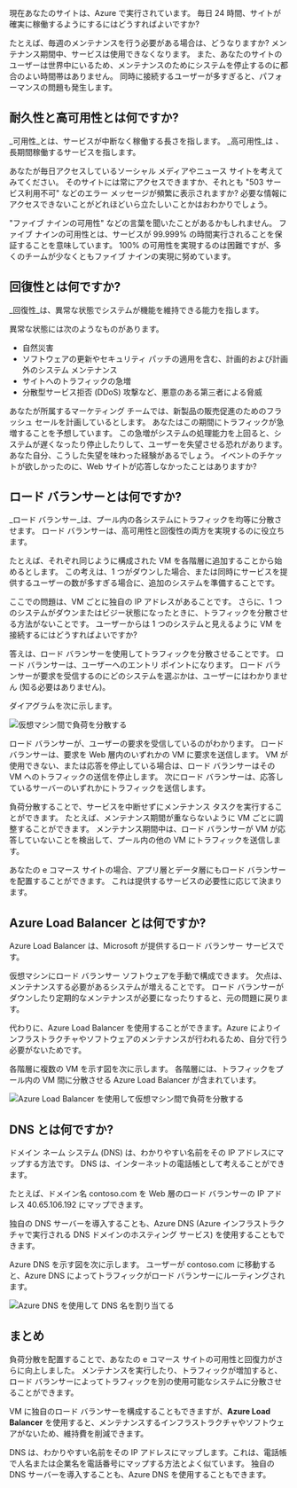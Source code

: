 現在あなたのサイトは、Azure で実行されています。 毎日 24 時間、サイトが確実に稼働するようにするにはどうすればよいですか?

たとえば、毎週のメンテナンスを行う必要がある場合は、どうなりますか? メンテナンス期間中、サービスは使用できなくなります。 また、あなたのサイトのユーザーは世界中にいるため、メンテナンスのためにシステムを停止するのに都合のよい時間帯はありません。 同時に接続するユーザーが多すぎると、パフォーマンスの問題も発生します。

## <a name="what-are-availability-and-high-availability"></a>耐久性と高可用性とは何ですか?

_可用性_とは、サービスが中断なく稼働する長さを指します。 _高可用性_は _、_ 長期間稼働するサービスを指します。

あなたが毎日アクセスしているソーシャル メディアやニュース サイトを考えてみてください。 そのサイトには常にアクセスできますか、それとも "503 サービス利用不可" などのエラー メッセージが頻繁に表示されますか? 必要な情報にアクセスできないことがどれほどいら立たしいことかはおわかりでしょう。

"ファイブ ナインの可用性" などの言葉を聞いたことがあるかもしれません。 ファイブ ナインの可用性とは、サービスが 99.999% の時間実行されることを保証することを意味しています。 100% の可用性を実現するのは困難ですが、多くのチームが少なくともファイブ ナインの実現に努めています。

## <a name="what-is-resiliency"></a>回復性とは何ですか?

_回復性_は、異常な状態でシステムが機能を維持できる能力を指します。

異常な状態には次のようなものがあります。

- 自然災害
- ソフトウェアの更新やセキュリティ パッチの適用を含む、計画的および計画外のシステム メンテナンス
- サイトへのトラフィックの急増
- 分散型サービス拒否 (DDoS) 攻撃など、悪意のある第三者による脅威

あなたが所属するマーケティング チームでは、新製品の販売促進のためのフラッシュ セールを計画しているとします。 あなたはこの期間にトラフィックが急増することを予想しています。 この急増がシステムの処理能力を上回ると、システムが遅くなったり停止したりして、ユーザーを失望させる恐れがあります。 あなた自分、こうした失望を味わった経験があるでしょう。 イベントのチケットが欲しかったのに、Web サイトが応答しなかったことはありますか?

## <a name="what-is-a-load-balancer"></a>ロード バランサーとは何ですか?

_ロード バランサー_は、プール内の各システムにトラフィックを均等に分散させます。 ロード バランサーは、高可用性と回復性の両方を実現するのに役立ちます。

たとえば、それぞれ同じように構成された VM を各階層に追加することから始めるとします。 この考えは、1 つがダウンした場合、または同時にサービスを提供するユーザーの数が多すぎる場合に、追加のシステムを準備することです。

ここでの問題は、VM ごとに独自の IP アドレスがあることです。 さらに、1 つのシステムがダウンまたはビジー状態になったときに、トラフィックを分散させる方法がないことです。 ユーザーからは 1 つのシステムと見えるように VM を接続するにはどうすればよいですか?

答えは、ロード バランサーを使用してトラフィックを分散させることです。 ロード バランサーは、ユーザーへのエントリ ポイントになります。 ロード バランサーが要求を受信するのにどのシステムを選ぶかは、ユーザーにはわかりません (知る必要はありません)。

ダイアグラムを次に示します。

![仮想マシン間で負荷を分散する](../media-draft/load-balancer.png)

ロード バランサーが、ユーザーの要求を受信しているのがわかります。 ロード バランサーは、要求を Web 層内のいずれかの VM に要求を送信します。 VM が使用できない、または応答を停止している場合は、ロード バランサーはその VM へのトラフィックの送信を停止します。 次にロード バランサーは、応答しているサーバーのいずれかにトラフィックを送信します。

負荷分散することで、サービスを中断せずにメンテナンス タスクを実行することができます。 たとえば、メンテナンス期間が重ならないように VM ごとに調整することができます。 メンテナンス期間中は、ロード バランサーが VM が応答していないことを検出して、プール内の他の VM にトラフィックを送信します。

あなたの e コマース サイトの場合、アプリ層とデータ層にもロード バランサーを配置することができます。 これは提供するサービスの必要性に応じて決まります。

## <a name="what-is-azure-load-balancer"></a>Azure Load Balancer とは何ですか?

Azure Load Balancer は、Microsoft が提供するロード バランサー サービスです。

仮想マシンにロード バランサー ソフトウェアを手動で構成できます。 欠点は、メンテナンスする必要があるシステムが増えることです。 ロード バランサーがダウンしたり定期的なメンテナンスが必要になったりすると、元の問題に戻ります。

代わりに、Azure Load Balancer を使用することができます。Azure によりインフラストラクチャやソフトウェアのメンテナンスが行われるため、自分で行う必要がないためです。

各階層に複数の VM を示す図を次に示します。 各階層には、トラフィックをプール内の VM 間に分散させる Azure Load Balancer が含まれています。

![Azure Load Balancer を使用して仮想マシン間で負荷を分散する](../media-draft/azure-load-balancer.png)

## <a name="what-about-dns"></a>DNS とは何ですか?

ドメイン ネーム システム (DNS) は、わかりやすい名前をその IP アドレスにマップする方法です。 DNS は、インターネットの電話帳として考えることができます。

たとえば、ドメイン名 contoso.com を Web 層のロード バランサーの IP アドレス 40.65.106.192 にマップできます。

独自の DNS サーバーを導入することも、Azure DNS (Azure インフラストラクチャで実行される DNS ドメインのホスティング サービス) を使用することもできます。

Azure DNS を示す図を次に示します。 ユーザーが contoso.com に移動すると、Azure DNS によってトラフィックがロード バランサーにルーティングされます。

![Azure DNS を使用して DNS 名を割り当てる](../media-draft/dns.png)

## <a name="summary"></a>まとめ

負荷分散を配置することで、あなたの e コマース サイトの可用性と回復力がさらに向上しました。 メンテナンスを実行したり、トラフィックが増加すると、ロード バランサーによってトラフィックを別の使用可能なシステムに分散させることができます。

VM に独自のロード バランサーを構成することもできますが、**Azure Load Balancer** を使用すると、メンテナンスするインフラストラクチャやソフトウェアがないため、維持費を削減できます。

DNS は、わかりやすい名前をその IP アドレスにマップします。これは、電話帳で人名または企業名を電話番号にマップする方法とよく似ています。 独自の DNS サーバーを導入することも、Azure DNS を使用することもできます。
